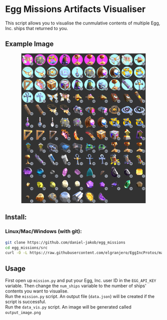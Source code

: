 # Egg Missions Artifacts Visualiser

This script allows you to visualise the cunmulative contents of multiple Egg, Inc. ships that returned to you.

## Example Image

<p align="center">
<img src="example_output.png" alt="output example image" width="400" alt="Sublime's custom image"/
</p>

## Install:

### Linux/Mac/Windows (with git):

```bash
git clone https://github.com/daniel-jakob/egg_missions
cd egg_missions/src
curl -O -L https://raw.githubusercontent.com/elgranjero/EggIncProtos/main/ei/python/ei_pb2.py
```

## Usage

First open up `mission.py` and put your Egg, Inc. user ID in the `EGG_API_KEY` variable. Then change the `num_ships` variable to the number of ships' contents you want to visualise.
<br>
Run the `mission.py` script. An output file (`data.json`) will be created if the script is successful.
<br>
Run the `data_vis.py` script. An image will be generated called `output_image.png`
